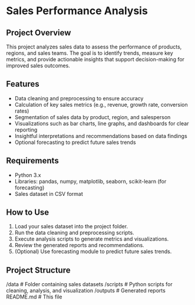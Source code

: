 # Sales Performance Analysis

## Project Overview
This project analyzes sales data to assess the performance of products, regions, and sales teams. The goal is to identify trends, measure key metrics, and provide actionable insights that support decision-making for improved sales outcomes.

## Features
- Data cleaning and preprocessing to ensure accuracy
- Calculation of key sales metrics (e.g., revenue, growth rate, conversion rates)
- Segmentation of sales data by product, region, and salesperson
- Visualizations such as bar charts, line graphs, and dashboards for clear reporting
- Insightful interpretations and recommendations based on data findings
- Optional forecasting to predict future sales trends

## Requirements
- Python 3.x
- Libraries: pandas, numpy, matplotlib, seaborn, scikit-learn (for forecasting)
- Sales dataset in CSV format

## How to Use
1. Load your sales dataset into the project folder.
2. Run the data cleaning and preprocessing scripts.
3. Execute analysis scripts to generate metrics and visualizations.
4. Review the generated reports and recommendations.
5. (Optional) Use forecasting module to predict future sales trends.

## Project Structure
/data # Folder containing sales datasets
/scripts # Python scripts for cleaning, analysis, and visualization
/outputs # Generated reports
README.md # This file
